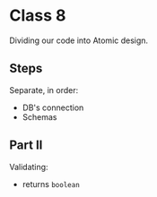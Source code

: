 # Class 8

Dividing our code into Atomic design.

## Steps

Separate, in order:

- DB's connection
- Schemas

## Part II

Validating:
- returns `boolean`